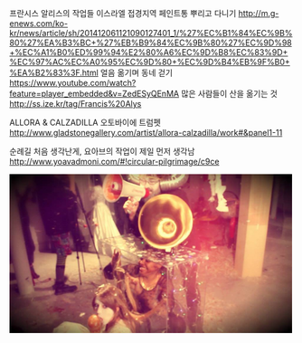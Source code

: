 
프란시스 알리스의 작업들 
이스라엘 접경지역 페인트통 뿌리고 다니기 
http://m.g-enews.com/ko-kr/news/article/sh/201412061121090127401_1/%27%EC%B1%84%EC%9B%80%27%EA%B3%BC+%27%EB%B9%84%EC%9B%80%27%EC%9D%98+%EC%A1%B0%ED%99%94%E2%80%A6%EC%9D%B8%EC%83%9D+%EC%97%AC%EC%A0%95%EC%9D%80+%EC%9D%B4%EB%9F%B0+%EA%B2%83%3F.html
얼음 옮기며 동네 걷기
https://www.youtube.com/watch?feature=player_embedded&v=ZedESyQEnMA
많은 사람들이 산을 옮기는 것 
http://ss.ize.kr/tag/Francis%20Alys



ALLORA & CALZADILLA 오토바이에 트럼펫
http://www.gladstonegallery.com/artist/allora-calzadilla/work#&panel1-11

순례길 처음 생각난게, 요아브의 작업이 제일 먼저 생각남 
http://www.yoavadmoni.com/#!circular-pilgrimage/c9ce

<img src="data/img.jpg" width=500px />